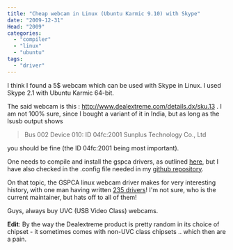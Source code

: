 ```yaml
---
title: "Cheap webcam in Linux (Ubuntu Karmic 9.10) with Skype"
date: "2009-12-31"
Head: "2009"
categories: 
  - "compiler"
  - "linux"
  - "ubuntu"
tags: 
  - "driver"
---
```


I think I found a 5$ webcam which can be used with Skype in Linux. I used Skype 2.1 with Ubuntu Karmic 64-bit.

The said webcam is this : http://www.dealextreme.com/details.dx/sku.13 . I am not 100% sure, since I bought a variant of it in India, but as long as the lsusb output shows

> ﻿﻿﻿Bus 002 Device 010: ID 04fc:2001 Sunplus Technology Co., Ltd

you should be fine (the ID ﻿04fc:2001 being most important).

One needs to compile and install the gspca drivers, as outlined [here](http://stemp.wordpress.com/2009/11/03/karmic-get-the-latest-drivers-for-gspca-uvc-usbvideo-and-other/), but I have also checked in the .config file needed in my [github repository](http://github.com/sandys/scripts/blob/master/dot.config).

On that topic, the GSPCA linux webcam driver makes for very interesting history, with one man having written [235 drivers](http://www.theinquirer.net/inquirer/news/1047633/one-writes-linux-drivers-235-usb-webcams)! I'm not sure, who is the current maintainer, but hats off to all of them!

Guys, always buy UVC (USB Video Class) webcams.

**Edit**: By the way the Dealextreme product is pretty random in its choice of chipset - it sometimes comes with non-UVC class chipsets .. which then are a pain.
